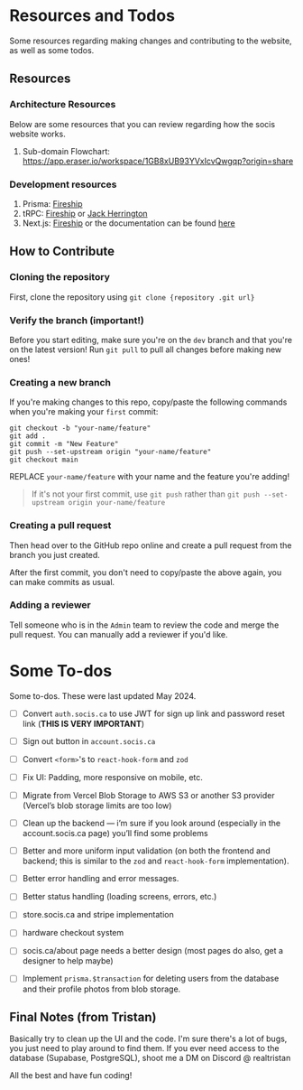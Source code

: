 # Resources and Todos
Some resources regarding making changes and contributing to the website, as well as some todos.

## Resources
### Architecture Resources
Below are some resources that you can review regarding how the socis website works.

1. Sub-domain Flowchart: https://app.eraser.io/workspace/1GB8xUB93YVxIcvQwgqp?origin=share

### Development resources
1. Prisma: [Fireship](https://www.youtube.com/watch?v=rLRIB6AF2Dg)
2. tRPC: [Fireship](https://www.youtube.com/watch?v=0DyAyLdVW0I) or [Jack Herrington](https://www.youtube.com/watch?v=qCLV0Iaq9zU)
3. Next.js: [Fireship](https://www.youtube.com/watch?v=Sklc_fQBmcs) or the documentation can be found [here](https://nextjs.org/docs)

## How to Contribute
### Cloning the repository
First, clone the repository using `git clone {repository .git url}`

### Verify the branch (important!)
Before you start editing, make sure you're on the `dev` branch and that you're on the latest version! Run `git pull` to pull all changes before making new ones!

### Creating a new branch
If you're making changes to this repo, copy/paste the following commands when you're making your `first` commit:

```
git checkout -b "your-name/feature"
git add .
git commit -m "New Feature"
git push --set-upstream origin "your-name/feature"
git checkout main
```

REPLACE `your-name/feature` with your name and the feature you're adding! 

> If it's not your first commit, use `git push` rather than `git push --set-upstream origin your-name/feature`

### Creating a pull request
Then head over to the GitHub repo online and create a pull request from the branch you just created.

After the first commit, you don't need to copy/paste the above again, you can make commits as usual.

### Adding a reviewer
Tell someone who is in the `Admin` team to review the code and merge the pull request. You can manually add a reviewer if you'd like.

# Some To-dos
Some to-dos. These were last updated May 2024.

- [ ] Convert `auth.socis.ca` to use JWT for sign up link and password reset link (**THIS IS VERY IMPORTANT**)
- [ ] Sign out button in `account.socis.ca`

- [ ] Convert `<form>`'s to `react-hook-form` and `zod`
- [ ] Fix UI: Padding, more responsive on mobile, etc.
- [ ] Migrate from Vercel Blob Storage to AWS S3 or another S3 provider (Vercel’s blob storage limits are too low)
- [ ] Clean up the backend — i’m sure if you look around (especially in the account.socis.ca page) you’ll find some problems
- [ ] Better and more uniform input validation (on both the frontend and backend; this is similar to the `zod` and `react-hook-form` implementation).
- [ ] Better error handling and error messages.
- [ ] Better status handling (loading screens, errors, etc.)
- [ ] store.socis.ca and stripe implementation
- [ ] hardware checkout system
- [ ] socis.ca/about page needs a better design (most pages do also, get a designer to help maybe)

- [ ] Implement `prisma.$transaction` for deleting users from the database and their profile photos from blob storage.

## Final Notes (from Tristan)
Basically try to clean up the UI and the code. I'm sure there's a lot of bugs, you just need to play around to find them. If you ever need access to the database (Supabase, PostgreSQL), shoot me a DM on Discord @ realtristan

All the best and have fun coding!
